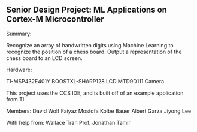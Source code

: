 ## Senior Design Project: ML Applications on Cortex-M Microcontroller

Summary:

Recognize an array of handwritten digits using Machine Learning to recognize the position of a chess board. Output a representation of the chess board to an LCD screen.

Hardware:

TI-MSP432E401Y
BOOSTXL-SHARP128 LCD
MTD9D111 Camera

This project uses the CCS IDE, and is built off of an example application from TI.

Members:
David Wolf
Faiyaz Mostofa
Kolbe Bauer
Albert Garza
Jiyong Lee

With help from:
Wallace Tran
Prof. Jonathan Tamir


